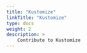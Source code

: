 ```yaml
---
title: "Kustomize"
linkTitle: "Kustomize"
type: docs
weight: 2
description: >
    Contribute to Kustomize
---
```

